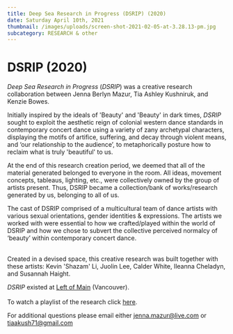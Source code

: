 ```yaml
---
title: Deep Sea Research in Progress (DSRIP) (2020)
date: Saturday April 10th, 2021
thumbnail: /images/uploads/screen-shot-2021-02-05-at-3.28.13-pm.jpg
subcategory: RESEARCH & other
---
```

# DSRIP (2020)

*Deep Sea Research in Progress* (*DSRIP*) was a creative research collaboration between Jenna Berlyn Mazur, Tia Ashley Kushniruk, and Kenzie Bowes. 

Initially inspired by the ideals of 'Beauty' and 'Beauty' in dark times, *DSRIP* sought to exploit the aesthetic reign of colonial western dance standards in contemporary concert dance using a variety of zany archetypal characters, displaying the motifs of artifice, suffering, and decay through violent means, and ‘our relationship to the audience’, to metaphorically posture how to reclaim what is truly 'beautiful' to us. 

At the end of this research creation period, we deemed that all of the material generated belonged to everyone in the room. All ideas, movement concepts, tableaus, lighting, etc., were collectively owned by the group of artists present. Thus, DSRIP became a collection/bank of works/research generated by us, belonging to all of us. 

The cast of DSRIP comprised of a multicultural team of dance artists with various sexual orientations, gender identities & expressions. The artists we worked with were essential to how we crafted/played within the world of DSRIP and how we chose to subvert the collective perceived normalcy of ‘beauty’ within contemporary concert dance. 

\
Created in a devised space, this creative research was built together with these artists: Kevin 'Shazam' Li, Juolin Lee, Calder White, Ileanna Cheladyn, and Susannah Haight. 

*DSRIP*  existed at [Left of Main](https://www.leftofmain.com/) (Vancouver). \
\
To watch a playlist of the research click [here](https://youtube.com/playlist?list=PL1cAd3GGjp0iWmvunEbmj6BvaIwfGAB6J).

For additional questions please email either jenna.mazur@live.com or tiaakush71@gmail.com